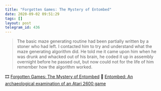 ```yaml
---
title: "Forgotten Games: The Mystery of Entombed"
date: 2020-09-02 09:51:29
tags: []
layout: post
telegram_id: 436
---
```


> The basic maze generating routine had been partially written by a stoner who had left. I contacted him to try and understand what the maze generating algorithm did. He told me it came upon him when he was drunk and whacked out of his brain, he coded it up in assembly overnight before he passed out, but now could not for the life of him remember how the algorithm worked.

🎞 [Forgotten Games: The Mystery of Entombed](https://youtu.be/E33fbA2DmZM)
📕 [Entombed: An archaeological examination of an Atari 2600 game](https://arxiv.org/ftp/arxiv/papers/1811/1811.02035.pdf)
